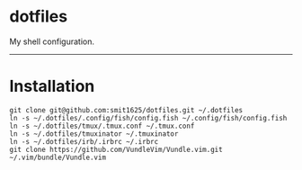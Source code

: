 # dotfiles
My shell configuration.

----------

Installation
============

    git clone git@github.com:smit1625/dotfiles.git ~/.dotfiles
    ln -s ~/.dotfiles/.config/fish/config.fish ~/.config/fish/config.fish
    ln -s ~/.dotfiles/tmux/.tmux.conf ~/.tmux.conf
    ln -s ~/.dotfiles/tmuxinator ~/.tmuxinator
    ln -s ~/.dotfiles/irb/.irbrc ~/.irbrc
    git clone https://github.com/VundleVim/Vundle.vim.git ~/.vim/bundle/Vundle.vim
